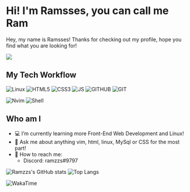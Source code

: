 # Hi! I'm Ramsses, you can call me Ram

Hey, my name is Ramsses! Thanks for checking out my profile, hope you find what you are looking for!

[![](https://img.shields.io/badge/-@Ramzzs-%23181717?style=flat-square&logo=github)](https://github.com/ramzzs)

## My Tech Workflow
![Linux](https://img.shields.io/badge/Linux-FCC624?style=for-the-badge&logo=linux&labelColor=6272a4&color=6272a4&logoColor=ffffff)
![HTML5](https://img.shields.io/badge/HTML5-E34F26?style=for-the-badge&logo=html5&logoColor=white)
![CSS3](https://img.shields.io/badge/CSS3-1572B6?style=for-the-badge&logo=css3&logoColor=white)
![JS](https://img.shields.io/badge/JavaScript-323330?style=for-the-badge&logo=javascript&logoColor=F7DF1E)
![GITHUB](https://img.shields.io/badge/GitHub-100000?style=for-the-badge&logo=github&logoColor=white)
![GIT](https://img.shields.io/badge/Git-F05032?style=for-the-badge&logo=git&logoColor=white)

![Nvim](https://img.shields.io/badge/-Neovim-FCA121?style=for-the-badge&logo=neovim&logoColor=ffffff&labelColor=6272a4&color=6272a4)
![Shell](https://img.shields.io/badge/-Zsh-FCA121?style=for-the-badge&logo=PowerShell&logoColor=ffffff&labelColor=&color=8677d9)

## Who am I
- 💻 I’m currently learning more Front-End Web Development and Linux!
- 💬 Ask me about anything vim, html, linux, MySql or CSS for the most part!
- 📱 How to reach me: 
  - Discord: ramzzs#9797

![Ramzzs's GitHub stats](https://github-readme-stats.vercel.app/api?username=ramzzs&theme=gruvbox)
![Top Langs](https://github-readme-stats.vercel.app/api/top-langs/?username=ramzzs&theme=gruvbox)

![WakaTime](https://github-readme-stats.vercel.app/api/wakatime?username=Ramzzs&theme=gruvbox)


